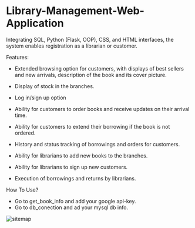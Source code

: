 # Library-Management-Web-Application

Integrating SQL, Python (Flask, OOP), CSS, and HTML interfaces, the system enables registration as a librarian or customer.  

Features:
- Extended browsing option for customers, with displays of best sellers and new arrivals, description of the book and its cover picture.
- Display of stock in the branches.
- Log in/sign up option
- Ability for customers to order books and receive updates on their arrival time.
- Ability for customers to extend their borrowing if the book is not ordered.
- History and status tracking of borrowings and orders for customers.

- Ability for librarians to add new books to the branches.
- Ability for librarians to sign up new customers.
- Execution of borrowings and returns by librarians.

How To Use?
- Go to get_book_info and add your google api-key.
- Go to db_conection and ad your mysql db info.
  
![sitemap](https://github.com/nogapazz/Library-Management-Web-Application/assets/134314972/a6de44a5-8c3b-4edd-881e-f3209507eeec)
